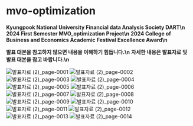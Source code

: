 # mvo-optimization
**Kyungpook National University Financial data Analysis Society DART\n**  
**2024 First Semester MVO_optimization Project\n**
**2024 College of Business and Economics Academic Festival Excellence Award\n**

**발표 대본을 참고하지 않으면 내용을 이해하기 힘듭니다.\n**
**자세한 내용은 발표자료 및 발표 대본을 참고 바랍니다.\n**


![발표자료 (2)_page-0001](https://github.com/user-attachments/assets/8c3fa151-c7f7-4022-8d44-b71f7a802aca)
![발표자료 (2)_page-0002](https://github.com/user-attachments/assets/ad24ed7b-cc74-4c3b-a1bb-0614a28e471a)
![발표자료 (2)_page-0003](https://github.com/user-attachments/assets/e354b1d4-dc6f-4137-8f2a-8adf484658b5)
![발표자료 (2)_page-0004](https://github.com/user-attachments/assets/20684271-52f5-47b3-8683-aae2fb4b0336)
![발표자료 (2)_page-0005](https://github.com/user-attachments/assets/7ebb95bb-ede0-40ec-ac33-c862e5458be3)
![발표자료 (2)_page-0006](https://github.com/user-attachments/assets/cc180546-a40b-4f89-a370-d5c50f5e8e14)
![발표자료 (2)_page-0007](https://github.com/user-attachments/assets/1a1ca732-15a6-4c09-91c2-1cc2aee54ad6)
![발표자료 (2)_page-0008](https://github.com/user-attachments/assets/b83d65e0-a02d-411b-beea-594b79849279)
![발표자료 (2)_page-0009](https://github.com/user-attachments/assets/978c7971-b753-49a3-bd22-c7e0a57e7067)
![발표자료 (2)_page-0010](https://github.com/user-attachments/assets/94c63cf3-14cc-49d1-b4bb-33b12342f640)
![발표자료 (2)_page-0011](https://github.com/user-attachments/assets/135d007e-a685-4e64-8942-47a3e309c86c)
![발표자료 (2)_page-0012](https://github.com/user-attachments/assets/e563b76c-63a5-4a0a-bcf7-64358c10747e)
![발표자료 (2)_page-0013](https://github.com/user-attachments/assets/fc909235-f0f0-431a-baf8-e663d9e64327)
![발표자료 (2)_page-0014](https://github.com/user-attachments/assets/a1d6c92c-e823-4efe-a9cc-7970ee664d69)
